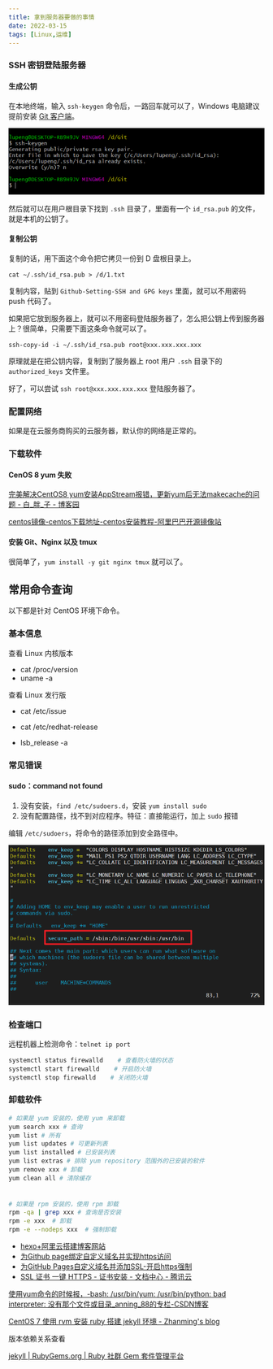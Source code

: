 ```yaml
---
title: 拿到服务器要做的事情
date: 2022-03-15
tags: [Linux,运维]
---
```


### SSH 密钥登陆服务器

#### 生成公钥

在本地终端，输入 `ssh-keygen` 命令后，一路回车就可以了，Windows 电脑建议提前安装 [Git 客户端](https://gitforwindows.org/)。

![](2022-03-15-get-server-first-do/image-20211102174256261.png)

然后就可以在用户根目录下找到 `.ssh` 目录了，里面有一个 `id_rsa.pub` 的文件，就是本机的公钥了。

#### 复制公钥

复制的话，用下面这个命令把它拷贝一份到 D 盘根目录上。

```shell
cat ~/.ssh/id_rsa.pub > /d/1.txt
```

复制内容，贴到 `Github-Setting-SSH and GPG keys` 里面，就可以不用密码 push 代码了。

如果把它放到服务器上，就可以不用密码登陆服务器了，怎么把公钥上传到服务器上？很简单，只需要下面这条命令就可以了。

```shell
ssh-copy-id -i ~/.ssh/id_rsa.pub root@xxx.xxx.xxx.xxx
```

原理就是在把公钥内容，复制到了服务器上 root 用户 `.ssh` 目录下的  `authorized_keys` 文件里。

好了，可以尝试 `ssh root@xxx.xxx.xxx.xxx` 登陆服务器了。

### 配置网络

如果是在云服务商购买的云服务器，默认你的网络是正常的。

### 下载软件

#### CenOS 8 yum 失败

[完美解决CentOS8 yum安装AppStream报错，更新yum后无法makecache的问题 - 白_胖_子 - 博客园](https://www.cnblogs.com/bpzblog/p/13918199.html)

[centos镜像-centos下载地址-centos安装教程-阿里巴巴开源镜像站](https://developer.aliyun.com/mirror/centos)



#### 安装 Git、Nginx 以及 tmux

很简单了，`yum install -y git nginx tmux`  就可以了。





## 常用命令查询

以下都是针对 CentOS 环境下命令。

### 基本信息

查看 Linux 内核版本

- cat /proc/version
- uname -a

查看 Linux 发行版

- cat /etc/issue

- cat /etc/redhat-release

- lsb_release -a

### 常见错误

#### sudo：command not found

1. 没有安装，`find /etc/sudoers.d`，安装 `yum install sudo`
2. 没有配置路径，找不到对应程序。特征：直接能运行，加上 `sudo` 报错

编辑 `/etc/sudoers`，将命令的路径添加到安全路径中。

![](./../image/2022-03-15-get-server-first-do/image-20221019162132166.png)

### 检查端口

远程机器上检测命令：`telnet ip port`

```bash
systemctl status firewalld    # 查看防火墙的状态
systemctl start firewalld    # 开启防火墙
systemctl stop firewalld    # 关闭防火墙
```

### 卸载软件

```bash
# 如果是 yum 安装的，使用 yum 来卸载
yum search xxx # 查询
yum list # 所有
yum list updates # 可更新列表
yum list installed # 已安装列表
yum list extras # 排除 yum repository 范围外的已安装的软件
yum remove xxx # 卸载
yum clean all # 清除缓存


# 如果是 rpm 安装的，使用 rpm 卸载
rpm -qa | grep xxx # 查询是否安装
rpm -e xxx  # 卸载
rpm -e --nodeps xxx  # 强制卸载
```



- [hexo+阿里云搭建博客网站](https://qianguyihao.com/post/2020-09-19-hexo-aliyun-blog/)
- [为Github page绑定自定义域名并实现https访问](https://blog.csdn.net/yucicheung/article/details/79560027)
- [为GitHub Pages自定义域名并添加SSL-开启https强制](https://javef.github.io/2018/04/%E4%B8%BAGitHub-Pages%E8%87%AA%E5%AE%9A%E4%B9%89%E5%9F%9F%E5%90%8D%E5%B9%B6%E6%B7%BB%E5%8A%A0SSL-%E5%BC%80%E5%90%AFHTTPS%E5%BC%BA%E5%88%B6/#:~:text=%E9%BB%98%E8%AE%A4%E6%83%85%E5%86%B5%E4%B8%8B%E4%BD%BF%E7%94%A8GitHub%20Pages%E7%9A%84%E7%BB%99%E5%AE%9A%E5%9F%9F%E5%90%8D%E5%88%99%E6%94%AF%E6%8C%81http%E5%92%8Chttps%E4%B8%A4%E7%A7%8D%E5%8D%8F%E8%AE%AE%EF%BC%8C%E4%BD%86%E6%98%AF%E5%A6%82%E6%9E%9C%E4%BD%BF%E7%94%A8%E8%87%AA%E5%AE%9A%E4%B9%89%E5%9F%9F%E5%90%8D%E7%9A%84%E8%AF%9D%EF%BC%8C%E5%88%99%E5%8F%AA%E8%83%BD%E9%80%9A%E8%BF%87%20http%3A%2F%2F%20%E8%AE%BF%E9%97%AE%EF%BC%8C%E4%B9%9F%E5%B0%B1%E6%98%AF%E8%AF%B4%E6%88%91%E4%BB%AC%E5%9C%A8%20Github%E4%B8%8A%E6%90%AD%E5%BB%BA%20Hexo,%E6%88%96Jekyll%20%E4%B8%BB%E9%A2%98%E5%8D%9A%E5%AE%A2%20%E5%90%8E%EF%BC%8C%E9%80%9A%E8%BF%87%20CNAME%20%E7%BB%91%E5%AE%9A%E4%B8%AA%E4%BA%BA%E5%9F%9F%E5%90%8D%E5%90%8E%EF%BC%8C%E6%88%91%E4%BB%AC%E5%8F%AA%E8%83%BD%E9%80%9A%E8%BF%87%20http%3A%2F%2F%20%E5%9F%9F%E5%90%8D%E6%9D%A5%E8%AE%BF%E9%97%AE%E3%80%82)
- [SSL 证书 一键 HTTPS - 证书安装 - 文档中心 - 腾讯云](https://cloud.tencent.com/document/product/400/58062)







[使用yum命令的时候报，-bash: /usr/bin/yum: /usr/bin/python: bad interpreter: 没有那个文件或目录_anning_88的专栏-CSDN博客](https://blog.csdn.net/anning_88/article/details/75735757)

[CentOS 7 使用 rvm 安装 ruby 搭建 jekyll 环境 - Zhanming's blog](https://qizhanming.com/blog/2017/05/31/install-rvm-and-ruby-buid-jeklly-env-on-centos-7)



版本依赖关系查看

[jekyll | RubyGems.org | Ruby 社群 Gem 套件管理平台](https://rubygems.org/gems/jekyll/versions/4.2.1)

